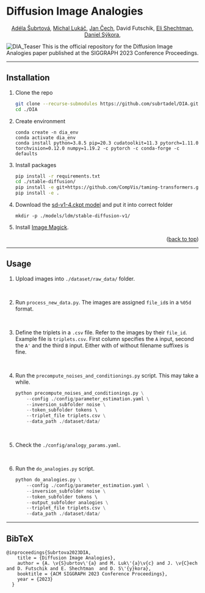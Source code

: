 # Diffusion Image Analogies
<div align='center'>
<a href ="https://cmp.felk.cvut.cz/~subrtade/">Adéla Šubrtová</a>,
<a href ="https://research.adobe.com/person/michal-lukac/">Michal Lukáč</a>,  
<a href ="https://cmp.felk.cvut.cz/~cechj/">Jan Čech</a>,  
David Futschik,  
<a href ="https://research.adobe.com/person/eli-shechtman/">Eli Shechtman</a>,  
<a href ="https://dcgi.fel.cvut.cz/home/sykorad/">Daniel Sýkora</a>,  
</div>

![DIA_Teaser](https://github.com/subrtadel/DIA/assets/129282989/4e5ab11d-851a-4d9a-a6f8-d3769e994e33)
This is the official repository for the Diffusion Image Analogies paper published at the SIGGRAPH 2023 Conference Proceedings.

***

## Installation

1. Clone the repo
   ```sh
   git clone --recurse-submodules https://github.com/subrtadel/DIA.git
   cd ./DIA
   ```
2. Create environment 
    ```
    conda create -n dia_env
    conda activate dia_env
    conda install python=3.8.5 pip=20.3 cudatoolkit=11.3 pytorch=1.11.0 torchvision=0.12.0 numpy=1.19.2 -c pytorch -c conda-forge -c defaults
    ```
3. Install packages
   ```sh
   pip install -r requirements.txt
   cd ./stable-diffusion/
   pip install -e git+https://github.com/CompVis/taming-transformers.git@master#egg=taming-transformers
   pip install -e .
   ```
4. Download the [sd-v1-4.ckpt model](https://huggingface.co/CompVis/stable-diffusion-v-1-4-original) and put it into correct folder
    ```
    mkdir -p ./models/ldm/stable-diffusion-v1/

    ```
5. Install [Image Magick](https://imagemagick.org).

<p align="right">(<a href="#readme-top">back to top</a>)</p>

***


## Usage

1. Upload images into `./dataset/raw_data/` folder.
</br>

2. Run `process_new_data.py`. The images are assigned `file_id`s in a `%05d` format.
</br>

3. Define the triplets in a `.csv` file. Refer to the images by their `file_id`. 
    Example file is `triplets.csv`. First column specifies the `A` input, second the `A'` and the third `B` input. Either with of without filename suffixes is fine.
</br>

4. Run the `precompute_noises_and_conditionings.py` script. This may take a while.
    ```python precompute_noises_and_conditionings.py
    python precompute_noises_and_conditionings.py \
        --config ./config/parameter_estimation.yaml \
        --inversion_subfolder noise \
        --token_subfolder tokens \ 
        --triplet_file triplets.csv \
        --data_path ./dataset/data/
   ```
</br>

5. Check the `./config/analogy_params.yaml`.
</br>

6. Run the `do_analogies.py` script. 
    ```python do_analogies.py
    python do_analogies.py \
        --config ./config/parameter_estimation.yaml \
        --inversion_subfolder noise \
        --token_subfolder tokens \ 
        --output_subfolder analogies \
        --triplet_file triplets.csv \
        --data_path ./dataset/data/
    ```



***

## BibTeX

    @inproceedings{Subrtova2023DIA,
        title = {Diffusion Image Analogies},
        author = {A. \v{S}ubrtov\'{a} and M. Luk\'{a}\v{c} and J. \v{C}ech and D. Futschik and E. Shechtman  and D. S\'{y}kora},
        booktitle = {ACM SIGGRAPH 2023 Conference Proceedings},
        year = {2023}
      }
